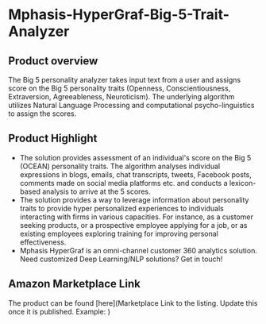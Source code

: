 # Mphasis-HyperGraf-Big-5-Trait-Analyzer

## Product overview

The Big 5 personality analyzer takes input text from a user and assigns score on the Big 5 personality traits (Openness, Conscientiousness, Extraversion, Agreeableness, Neuroticism). The underlying algorithm utilizes Natural Language Processing and computational psycho-linguistics to assign the scores.

## Product Highlight 

* The solution provides assessment of an individual's score on the Big 5 (OCEAN) personality traits. The algorithm analyses individual expressions in blogs, emails, chat transcripts, tweets, Facebook posts, comments made on social media platforms etc. and conducts a lexicon-based analysis to arrive at the 5 scores.
* The solution provides a way to leverage information about personality traits to provide hyper personalized experiences to individuals interacting with firms in various capacities. For instance, as a customer seeking products, or a prospective employee applying for a job, or as existing employees exploring training for improving personal effectiveness.
* Mphasis HyperGraf is an omni-channel customer 360 analytics solution. Need customized Deep Learning/NLP solutions? Get in touch!

## Amazon Marketplace Link
The product can be found [here](Marketplace Link to the listing. Update this once it is published. Example: )
